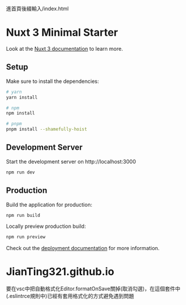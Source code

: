 進首頁後綴輸入/index.html
# Nuxt 3 Minimal Starter

Look at the [Nuxt 3 documentation](https://nuxt.com/docs/getting-started/introduction) to learn more.

## Setup

Make sure to install the dependencies:

```bash
# yarn
yarn install

# npm
npm install

# pnpm
pnpm install --shamefully-hoist
```

## Development Server

Start the development server on http://localhost:3000

```bash
npm run dev
```

## Production

Build the application for production:

```bash
npm run build
```

Locally preview production build:

```bash
npm run preview
```

Check out the [deployment documentation](https://nuxt.com/docs/getting-started/deployment) for more information.
# JianTing321.github.io



要在vsc中把自動格式化Editor.formatOnSave關掉(取消勾選)，在這個套件中(.eslintrce規則中)已經有套用格式化的方式避免遇到問題
